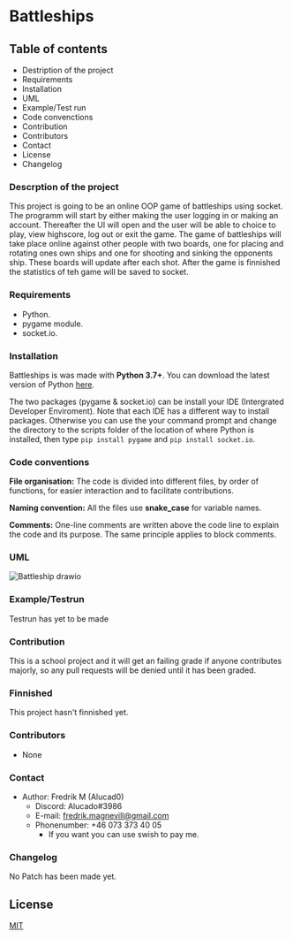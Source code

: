 # Battleships

## Table of contents

- Destription of the project
- Requirements
- Installation
- UML
- Example/Test run
- Code convenctions
- Contribution
- Contributors
- Contact
- License
- Changelog

### Descrption of the project

This project is going to be an online OOP game of battleships using socket. 
The programm will start by either making the user logging in or making an account. Thereafter the UI will open and the user will be able to choice to play, view highscore, log out or exit the game. 
The game of battleships will take place online against other people with two boards, one for placing and rotating ones own ships and one for shooting and sinking the opponents ship. 
These boards will update after each shot. After the game is finnished the statistics of teh game will be saved to socket. 

### Requirements

- Python.
- pygame module.
- socket.io.

### Installation

Battleships is was made with __Python 3.7+__. You can download the latest version of Python [here](https://www.python.org/downloads/).

The two packages (pygame & socket.io) can be install your IDE (Intergrated Developer Enviroment). 
Note that each IDE has a different way to install packages. 
Otherwise you can use the your command prompt and change the directory to the scripts folder of the location of where Python is installed, then type `pip install pygame` and `pip install socket.io`.

### Code conventions

**File organisation:** The code is divided into different files, by order of functions, for easier interaction and to facilitate contributions.

**Naming convention:** All the files use **snake_case** for variable names.

**Comments:** One-line comments are written above the code line to explain the code and its purpose. The same principle applies to block comments.

### UML

![Battleship drawio](https://user-images.githubusercontent.com/96413210/159929615-1522ada8-0840-42e1-a327-738656582862.png)

### Example/Testrun

Testrun has yet to be made

<!-- Testrun of Patch 6.9: -->

### Contribution

This is a school project and it will get an failing grade if anyone contributes majorly, so any pull requests will be denied until it has been graded. 

### Finnished

This project hasn't finnished yet. 

### Contributors

- None

### Contact

- Author: Fredrik M (Alucad0)
  - Discord: Alucado#3986
  - E-mail: fredrik.magnevill@gmail.com
  - Phonenumber: +46 073 373 40 05
    - If you want you can use swish to pay me.


### Changelog

No Patch has been made yet. 

<!-- 
Patch 0: DD-MM-YYYY; 
Game simulates a singular ship.

last patch is 6.9
-->

## License

[MIT](https://choosealicense.com/licenses/mit/)
